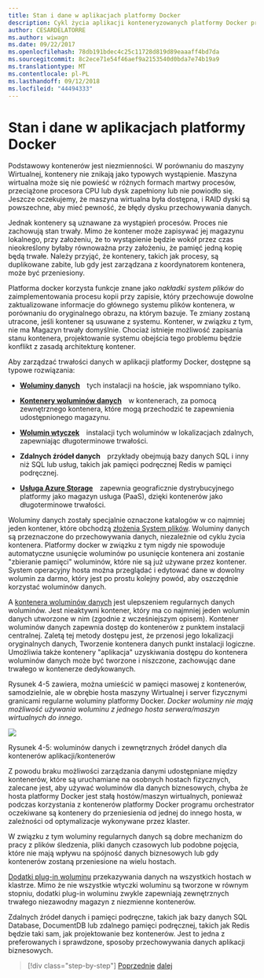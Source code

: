 ```yaml
---
title: Stan i dane w aplikacjach platformy Docker
description: Cykl życia aplikacji konteneryzowanych platformy Docker przy użyciu platformy firmy Microsoft i narzędzi
author: CESARDELATORRE
ms.author: wiwagn
ms.date: 09/22/2017
ms.openlocfilehash: 78db191bdec4c25c11728d819d89eaaaff4bd7da
ms.sourcegitcommit: 8c2ece71e54f46aef9a2153540d0bda7e74b19a9
ms.translationtype: MT
ms.contentlocale: pl-PL
ms.lasthandoff: 09/12/2018
ms.locfileid: "44494333"
---
```

# <a name="state-and-data-in-docker-applications"></a>Stan i dane w aplikacjach platformy Docker

Podstawowy kontenerów jest niezmienności. W porównaniu do maszyny Wirtualnej, kontenery nie znikają jako typowych wystąpienie. Maszyna wirtualna może się nie powieść w różnych formach martwy procesów, przeciążone procesora CPU lub dysk zapełniony lub nie powiodło się. Jeszcze oczekujemy, że maszyna wirtualna była dostępna, i RAID dyski są powszechne, aby mieć pewność, że błędy dysku przechowywania danych.

Jednak kontenery są uznawane za wystąpień procesów. Proces nie zachowują stan trwały. Mimo że kontener może zapisywać jej magazynu lokalnego, przy założeniu, że to wystąpienie będzie wokół przez czas nieokreślony byłaby równoważna przy założeniu, że pamięć jedną kopię będą trwałe. Należy przyjąć, że kontenery, takich jak procesy, są duplikowane zabite, lub gdy jest zarządzana z koordynatorem kontenera, może być przeniesiony.

Platforma docker korzysta funkcje znane jako *nakładki system plików* do zaimplementowania procesu kopii przy zapisie, który przechowuje dowolne zaktualizowane informacje do głównego systemu plików kontenera, w porównaniu do oryginalnego obrazu, na którym bazuje. Te zmiany zostaną utracone, jeśli kontener są usuwane z systemu. Kontener, w związku z tym, nie ma Magazyn trwały domyślnie. Chociaż istnieje możliwość zapisania stanu kontenera, projektowanie systemu obejścia tego problemu będzie konflikt z zasadą architekturę kontener.

Aby zarządzać trwałości danych w aplikacji platformy Docker, dostępne są typowe rozwiązania:

-   [**Woluminy danych**](https://docs.docker.com/engine/tutorials/dockervolumes/) tych instalacji na hoście, jak wspomniano tylko.

-   [**Kontenery woluminów danych**](https://docs.docker.com/engine/tutorials/dockervolumes/#/creating-and-mounting-a-data-volume-container) w kontenerach, za pomocą zewnętrznego kontenera, które mogą przechodzić te zapewnienia udostępnionego magazynu.

-   [**Wolumin wtyczek**](https://docs.docker.com/engine/tutorials/dockervolumes/#/mount-a-shared-storage-volume-as-a-data-volume) instalacji tych woluminów w lokalizacjach zdalnych, zapewniając długoterminowe trwałości.

-   **Zdalnych źródeł danych** przykłady obejmują bazy danych SQL i inny niż SQL lub usług, takich jak pamięci podręcznej Redis w pamięci podręcznej.

-   [**Usługa Azure Storage**](https://docs.microsoft.com/azure/storage/) zapewnia geograficznie dystrybucyjnego platformy jako magazyn usługa (PaaS), dzięki kontenerów jako długoterminowe trwałości.

Woluminy danych zostały specjalnie oznaczone katalogów w co najmniej jeden kontener, które obchodzą [złożenia System plików](https://docs.docker.com/glossary/?term=Union%20file%20system). Woluminy danych są przeznaczone do przechowywania danych, niezależnie od cyklu życia kontenera. Platformy docker w związku z tym nigdy nie spowoduje automatyczne usunięcie woluminów po usunięcie kontenera ani zostanie "zbieranie pamięci" woluminów, które nie są już używane przez kontener. System operacyjny hosta można przeglądać i edytować dane w dowolny wolumin za darmo, który jest po prostu kolejny powód, aby oszczędnie korzystać woluminów danych.

A [kontenera woluminów danych](https://docs.docker.com/glossary/?term=volume) jest ulepszeniem regularnych danych woluminów. Jest nieaktywni kontener, który ma co najmniej jeden wolumin danych utworzone w nim (zgodnie z wcześniejszym opisem). Kontener woluminów danych zapewnia dostęp do kontenerów z punktem instalacji centralnej. Zaletą tej metody dostępu jest, że przenosi jego lokalizacji oryginalnych danych, Tworzenie kontenera danych punkt instalacji logiczne. Umożliwia także kontenery "aplikacja" uzyskiwania dostępu do kontenera woluminów danych może być tworzone i niszczone, zachowując dane trwałego w kontenerze dedykowanych.

Rysunek 4-5 zawiera, można umieścić w pamięci masowej z kontenerów, samodzielnie, ale w obrębie hosta maszyny Wirtualnej i server fizycznymi granicami regularne woluminy platformy Docker. *Docker woluminy nie mają możliwość używania woluminu z jednego hosta serwera/maszyn wirtualnych do innego*.

![](./media/image5.png)

Rysunek 4-5: woluminów danych i zewnętrznych źródeł danych dla kontenerów aplikacji/kontenerów

Z powodu braku możliwości zarządzania danymi udostępniane między kontenerów, które są uruchamiane na osobnych hostach fizycznych, zalecane jest, aby używać woluminów dla danych biznesowych, chyba że hosta platformy Docker jest stałą hostów/maszyn wirtualnych, ponieważ podczas korzystania z kontenerów platformy Docker programu orchestrator oczekiwane są kontenery do przeniesienia od jednej do innego hosta, w zależności od optymalizacje wykonywane przez klaster.

W związku z tym woluminy regularnych danych są dobre mechanizm do pracy z plików śledzenia, pliki danych czasowych lub podobne pojęcia, które nie mają wpływu na spójność danych biznesowych lub gdy kontenerów zostaną przeniesione na wielu hostach.

[Dodatki plug-in woluminu](https://docs.docker.com/engine/extend/plugins_volume/) przekazywania danych na wszystkich hostach w klastrze. Mimo że nie wszystkie wtyczki woluminu są tworzone w równym stopniu, dodatki plug-in woluminu zwykle zapewniają zewnętrznych trwałego niezawodny magazyn z niezmienne kontenerów.

Zdalnych źródeł danych i pamięci podręczne, takich jak bazy danych SQL Database, DocumentDB lub zdalnego pamięci podręcznej, takich jak Redis będzie taki sam, jak projektowanie bez kontenerów. Jest to jedna z preferowanych i sprawdzone, sposoby przechowywania danych aplikacji biznesowych.


>[!div class="step-by-step"]
[Poprzednie](monolithic-applications.md)
[dalej](soa-applications.md)
